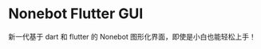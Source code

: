 # Nonebot Flutter GUI

新一代基于 dart 和 flutter 的 Nonebot 图形化界面，即使是小白也能轻松上手！

<project-info
    name="Nonebot Flutter GUI"
    license="GPL-3.0"
    author="XTxiaoting14332"
    repoUser="NonebotGUI"
    repoName="nonebot-flutter-gui"
/>
